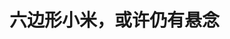 <!DOCTYPE html>
<html lang="zh-CN">

<head>
    
<title>六边形小米，或许仍有悬念_腾讯新闻</title>
<meta name="keywords" content="小米集团,小米,手机业务,iot,一季度财报,国内市场">
<meta name="description" content="出品 | 虎嗅科技组作者 | 丸都山编辑 | 苗正卿头图 | 视觉中国 当下的小米，真有点“六边形战士”那味了。 5月27日晚间，小米集团发布2025年第一季度财报，期内营业收入达到1112.93亿元，同比增长47.4%；经调整净利润106.8亿元，同比增长64.5%，两项核心财务数据均超出彭博此前给出的预期。 具体到各业务板块上，可谓“全面...">
<meta name="author" content="腾讯网">
<meta name="copyright" content="Copyright 1998 - 2025 Tencent. All Rights Reserved">
<meta property="og:type" content="news" />

<meta property="og:title" content="六边形小米，或许仍有悬念_腾讯新闻" />
<meta property="og:description" content="出品 | 虎嗅科技组作者 | 丸都山编辑 | 苗正卿头图 | 视觉中国 当下的小米，真有点“六边形战士”那味了。 5月27日晚间，小米集团发布2025年第一季度财报，期内营业收入达到1112.93亿元，同比增长47.4%；经调整净利润106.8亿元，同比增长64.5%，两项核心财务数据均超出彭博此前给出的预期。 具体到各业务板块上，可谓“全面..." />
<meta property="og:url" content="https://news.qq.com/rain/a/20250528A09IWU00" />
<meta property="og:image" content="https://inews.gtimg.com/news_ls/OjM5R_wr0US81J8vwNzVhr3L5_9r0cr0uHow7s27_Kn_UAA_640330/0" />
<meta property="article:author" content="虎嗅APP" />
<meta property="article:published_time" content="2025-05-28 21:58:13" />
<meta property="category" content="tech" />

<meta name="baidu-site-verification" content="jJeIJ5X7pP" />
    <meta charset="utf-8" />
<meta http-equiv="X-UA-Compatible" content="IE=Edge" />
<meta name="viewport" content="width=device-width, initial-scale=1, shrink-to-fit=no" />
<link rel="dns-prefetch" href="mat1.gtimg.com">
<link rel="dns-prefetch" href="i.news.qq.com">
<link rel="shortcut icon" href="https://mat1.gtimg.com/qqcdn/qqindex2021/favicon.ico">
<script nomodule="true" src="https://mat1.gtimg.com/qqcdn/qqindex2021/common-static/20240515201444/core3-37-1.min.js"></script>
<script>
  try {
    if (!window.IntersectionObserver) {
      var observerScript = document.createElement('script');
      observerScript.src = "https://mat1.gtimg.com/qqcdn/qqindex2021/common-static/20241024141058/intersection-observer-polyfill.js";
      document.head.appendChild(observerScript);
    }
  } catch (error) {}
</script>

<script>
  try {
    if (!Element.prototype.scrollTo) {
      var scrollScript = document.createElement('script');
      scrollScript.src = "https://mat1.gtimg.com/qqcdn/qqindex2021/common-static/20241025153001/scroll-behavior-polyfill.js";
      document.head.appendChild(scrollScript);
    }
  } catch (error) {}
</script>
<script>
  try {
    if ('scrollRestoration' in window.history) {
      window.history.scrollRestoration = 'manual';
    }
    window.isPcClient = Boolean(window.electron) && (
      window.navigator.userAgent.indexOf('pc-client') > 0 ||
      window.navigator.userAgent.indexOf('TencentNews') > 0
    );
  } catch {}
</script>
<script>
  try {
    if (window.isPcClient) {
      var bodyStyle = document.createElement('style');
      bodyStyle.innerText = 'body{ zoom: 0.95 }';
      document.head.appendChild(bodyStyle);
    }
  } catch {}
</script>
<script>
  window.DATA = {"url":"https://view.inews.qq.com/a/20250528A09IWU00","article_id":"20250528A09IWU00","article_type":"0","title":"六边形小米，或许仍有悬念","desc":"出品 | 虎嗅科技组作者 | 丸都山编辑 | 苗正卿头图 | 视觉中国 当下的小米，真有点“六边形战士”那味了。 5月27日晚间，小米集团发布2025年第一季度财报，期内营业收入达到1112.93亿元，同比增长47.4%；经调整净利润106.8亿元，同比增长64.5%，两项核心财务数据均超出彭博此前给出的预期。 具体到各业务板块上，可谓“全面...","iNewsRecommendLevel":1,"abstract":"出品 | 虎嗅科技组作者 | 丸都山编辑 | 苗正卿头图 | 视觉中国 当下的小米，真有点“六边形战士”那味了。 5月27日晚间，小米集团发布2025年第一季度财报，期内营业收入达到1112.93亿元，同比增长47.4%；经调整净利润106.8亿元，同比增长64.5%，两项核心财务数据均超出彭博此前给出的预期。 具体到各业务板块上，可谓“全面...","catalog1":"tech","ad_channel_sign":"tech","introduction":"","media":"虎嗅APP","media_id":"5113646","pubtime":"2025-05-28 21:58:13","comment_id":"8415715191","political":0,"cmsId":"20250528A09IWU00","cms_id":"20250528A09IWU00","closeAllAd":0,"closeAllFavorite":false,"originContent":{"directory":{"ai_list":[{"desc":"小米集团2025年第一季度财报","link":"AIPOS_0"},{"desc":"各业务板块全面增长","link":"AIPOS_1"},{"desc":"IoT与生活消费品业务的增长","link":"AIPOS_2"},{"desc":"未来增长的挑战与准备","link":"AIPOS_3"}],"enable":2,"list":null},"key_points_show":["小米集团2025年第一季度财报显示，营业收入达到1112.93亿元，同比增长47.4%，经调整净利润106.8亿元，同比增长64.5%。","各业务板块表现全面，手机业务国内市场出货量同比大涨40%，智能大家电收入同比增加113.8%，可穿戴产品收入同比增加56.5%。","然而，小米智能电动汽车业务本季度亏损收窄至5亿元，营收达到181亿元，相当于该业务去年全年营收的55%。","小米智能手机平均销售单价(ASP)达到1211元，同比增长5.8%，创下历史新高。","未来挑战包括补贴政策结束后的增长可持续性，以及从IoT硬件到AI服务的跃迁。"],"text":"\u003cdiv class=\"rich_media_content\"\u003e\u003cp\u003e\u003c!--IMG_0--\u003e\u003c/p\u003e \u003cp data-check-id=\"661578\"\u003e\u003cspan class=\"text-remarks\" label=\"备注\"\u003e出品 | 虎嗅科技组\u003c/span\u003e\u003c/p\u003e\u003cp data-check-id=\"797849\"\u003e\u003cspan class=\"text-remarks\" label=\"备注\"\u003e作者 | 丸都山\u003c/span\u003e\u003c/p\u003e\u003cp data-check-id=\"643227\"\u003e\u003cspan class=\"text-remarks\" label=\"备注\"\u003e编辑 | 苗正卿\u003c/span\u003e\u003c/p\u003e\u003cp data-check-id=\"846497\"\u003e\u003cspan class=\"text-remarks\" label=\"备注\"\u003e头图 | 视觉中国\u003c/span\u003e\u003c/p\u003e\u003cp data-check-id=\"570717\"\u003e当下的小米，真有点“六边形战士”那味了。\u003c/p\u003e\u003cp data-check-id=\"228092\"\u003e\u003c!--AIPOS_0--\u003e5月27日晚间，小米集团发布2025年第一季度财报，期内营业收入达到1112.93亿元，同比增长47.4%；经调整净利润106.8亿元，同比增长64.5%，两项核心财务数据均超出彭博此前给出的预期。\u003c!--MID_AD_0--\u003e\u003c!--EOP_0--\u003e\u003c/p\u003e\u003c!--MID_ARTICLE_AD_0--\u003e\u003c!--PARAGRAPH_0--\u003e\u003cp data-check-id=\"603221\"\u003e\u003c!--AIPOS_1--\u003e具体到各业务板块上，可谓“全面无短板”：手机业务一季度国内市场出货量同比大涨40%，以18.8%的市场份额重回国内市场第一；智能大家电收入同比增加113.8%，可穿戴产品收入同比增加56.5%；汽车业务已接近盈亏平衡。\u003c!--MID_AD_1--\u003e\u003c!--EOP_1--\u003e\u003c/p\u003e\u003c!--MID_ARTICLE_AD_1--\u003e\u003c!--PARAGRAPH_1--\u003e\u003cp data-check-id=\"246465\"\u003e在财报发布前，二级市场有观点认为，\u003c!--SECURE_LINK_BEGIN_0--\u003e小米\u003c!--SECURE_LINK_END_0--\u003e过去几年铺垫的利好消息均已释放，其估值即将得到修正。需要说明的是，相比去年一季度财报发布时，小米股价上涨超过205%。\u003c/p\u003e\u003cp data-check-id=\"253545\"\u003e但这样一份成绩单，成功实现了对股价的“业绩托底”。截至5月28日港股收盘，小米股价上涨0.39%，收报51.75港元，基本可以看作初次完成“基本面验证”的考验。\u003c/p\u003e\u003cp data-check-id=\"935279\"\u003e那么小米究竟做了什么，让摩拳擦掌的机构难以找到做空支点？看似无懈可击的增长矩阵，未来是否还存在隐患？\u003c/p\u003e\u003cp class=\"text-big-title\" data-check-id=\"817148\" label=\"大标题\"\u003e多极发力\u003c/p\u003e\u003cp data-check-id=\"778904\"\u003e在这份刚刚发布的财报中，最让人惊讶的之处在于，\u003c!--SECURE_LINK_BEGIN_1--\u003e智能汽车\u003c!--SECURE_LINK_END_1--\u003e可能很快就要为小米养家了。\u003c/p\u003e\u003cp data-check-id=\"937322\"\u003e去年二季度，小米首次公布汽车业务的财务数据，彼时亏损约为18亿元人民币，而到了本季度，亏损已收窄至5亿元。按此趋势推演，小米智能电动车业务极有可能在年内实现盈亏平衡点的突破。\u003c/p\u003e\u003cp data-check-id=\"460922\"\u003e值得一提的是，本季度小米智能电动汽车营收达到181亿元，相当于该业务去年全年营收的55%。\u003c/p\u003e\u003cp data-check-id=\"663431\"\u003e与此同时，小米的智能手机业务也在沿着高端化战略稳步推进。\u003c/p\u003e\u003cp data-check-id=\"705216\"\u003e财报显示，期内小米智能手机平均销售单价（ASP）达到1211元，同比增长5.8%，创下历史新高。另据第三方调研机构的数据，小米同期在中国大陆地区高端智能手机出货量占比达到25%，同比提升3.3个百分点。\u003c/p\u003e\u003cp class=\"img-center-box echarts-iframe-img\" data-check-id=\"903777\"\u003e\u003c!--IMG_1--\u003e\u003c/p\u003e\u003cp data-check-id=\"936547\"\u003e不过，需要指出的是，小米本季度在国内市场迎来的“量价齐升”，离不开补贴红利的刺激。某种程度上，小米甚至算是最大受益者。\u003c/p\u003e\u003cp data-check-id=\"522218\"\u003e至于为什么这个“泼天富贵”砸到小米头上,“IoT业务”的表现可能会更好地解释这一点。\u003c/p\u003e\u003cp data-check-id=\"626291\"\u003e\u003c!--AIPOS_2--\u003e财报数据显示，期内小米“IoT与生活消费品”业务实现营收323.4亿元，同比增长达到58.7%。在小米集团营收构成中，IoT收入占比已经达到29.1%，俨然已经晋升为一项重要主业。\u003c!--MID_AD_2--\u003e\u003c!--EOP_2--\u003e\u003c/p\u003e\u003c!--MID_ARTICLE_AD_2--\u003e\u003c!--PARAGRAPH_2--\u003e\u003cp data-check-id=\"429975\"\u003e尤为值得一提的是，在大家电领域中，空调产品出货量超110万台，同比增速超过65%；冰箱产品出货量超88万台，同比增速超过65%；洗衣机产品出货量超74万台，同比增速超过100%；\u003c/p\u003e\u003cp data-check-id=\"224864\"\u003e小米的大家电的异军突起，主要得益于两个原因：在补贴红利下，小米“性价比”的特点被进一步凸显；另外就是在小米软硬件生态布局下，其“产品套系化”的特征对于传统家电市场的碾压。\u003c/p\u003e\u003cp data-check-id=\"229960\"\u003e有一组数据能很好地说明消费者对于“一站式家居升级”的需求：从2024年二季度开始，小米在财报中加入了“拥有五件及以上链接至AIoT平台设备（不包含手机、平板、笔电）用户数。\u003c/p\u003e\u003cp data-check-id=\"237558\"\u003e在过去三个季度的时间里，这个数字已从1610万提升至1930万。\u003c/p\u003e\u003cp class=\"img-center-box echarts-iframe-img\" data-check-id=\"277917\"\u003e\u003c!--IMG_2--\u003e\u003c/p\u003e\u003cp data-check-id=\"898814\"\u003e这种增长逻辑同样延伸至平板与可穿戴设备上，当全品类覆盖与政策形成共振，即便不谈生态联动对于用户体验的提升，仅是“降低用户决策成本”这一项，都是国内其他厂商难以复制的。\u003c/p\u003e\u003cp class=\"text-big-title\" data-check-id=\"131136\" label=\"大标题\"\u003e未来仍有悬念\u003c/p\u003e\u003cp data-check-id=\"193918\"\u003e\u003c!--AIPOS_3--\u003e尽管“史上最强财报”的名头在过去几个季度不断被刷新，但就目前来看，小米显然还未到“躺平”的时候。一个必将面对的挑战是，当补贴政策结束后，小米还能否维持高增长？\u003c/p\u003e\u003cp data-check-id=\"523334\"\u003e从短期来看，对于手机和IoT业务的冲击一定存在，因为消费电子领域是存在换新周期的，当下的补贴实际上已经透支了未来的需求。\u003c/p\u003e\u003cp data-check-id=\"161467\"\u003e而小米也显然意识到了这个问题。\u003c/p\u003e\u003cp data-check-id=\"158301\"\u003e一个最显著的反应是，去年11月，小米在签约完成的两个月后，光速动工了位于武汉光谷的智能家电工厂，并计划在今年年底正式投入生产。\u003c/p\u003e\u003cp class=\"img-center-box\" data-check-id=\"899059\"\u003e\u003c!--IMG_3--\u003e\u003c/p\u003e\u003cp data-check-id=\"690319\"\u003e建设自有工厂不仅能够有效降低成本，更重要的是能结合市场需求进行柔性生产，从而将库存维持在一个合理的水位。以此来看，小米已经开始在为“过冬”做出准备。\u003c/p\u003e\u003cp data-check-id=\"142149\"\u003e当然，未来红利期结束后，对于小米来说更深层的考验是增长逻辑的切换：当消费者恢复价格敏感度后，如何利用生态优势去尽量减少用户的流失。\u003c/p\u003e\u003cp data-check-id=\"389800\"\u003e而这又涉及到另外一个问题，即小米要如何完成从“从 IoT 硬件到 AI 服务的跃迁”。\u003c/p\u003e\u003cp data-check-id=\"241503\"\u003e实际上，小米对于AI的研究从来没有落下过。\u003c/p\u003e\u003cp data-check-id=\"153539\"\u003e早在2023年8月，小米就率先在手机端跑通了13亿参数的本地模型。前不久，小米又开源了推理模型MiMo。据悉在数学推理和代码竞赛公开测评集上，MiMo仅用7B的参数规模，就超越了\u003c!--SECURE_LINK_BEGIN_2--\u003eOpenAI\u003c!--SECURE_LINK_END_2--\u003e的闭源推理模型o1-mini和阿里Qwen更大规模的开源推理模型QwQ-32B-Preview。\u003c!--MID_AD_3--\u003e\u003c!--EOP_3--\u003e\u003c/p\u003e\u003c!--MID_ARTICLE_AD_3--\u003e\u003c!--PARAGRAPH_3--\u003e\u003cp data-check-id=\"966903\"\u003e但现实瓶颈在于：小米 AI 技术的工程化落地进度显著滞后于研发节奏。以小米的生态体量看，消费者对小米的期待显然不是“做一款智能硬件”，而是能够拿出一个数据中台，让分散在各个场景中的智能设备，实现真正的AI决策。\u003c!--MID_AD_4--\u003e\u003c!--EOP_4--\u003e\u003c/p\u003e\u003c!--MID_ARTICLE_AD_4--\u003e\u003c!--PARAGRAPH_4--\u003e\u003cp data-check-id=\"610708\"\u003e能否在短期内完成向AI的整体迁移，将是小米接下来的一道“必答题目”。\u003c/p\u003e\u003cp\u003e本文来自虎嗅，原文链接：https://www.huxiu.com/article/4401412.html?f=qiehao\u003c/p\u003e\u003cstyle\u003e.rich_media_content{--news-tabel-th-night-color: #444444;--news-font-day-color: #333;--news-font-night-color: #d9d9d9;--news-bottom-distance: 22px}.rich_media_content p:not([data-exeditor-arbitrary-box=image-box]){letter-spacing:.5px;line-height:30px;margin-bottom:var(--news-bottom-distance);word-wrap:break-word}.rich_media_content{color:var(--news-font-day-color);font-size:18px}@media(prefers-color-scheme:dark){body:not([data-weui-theme=light]):not([dark-mode-disable=true]) .rich_media_content p:not([data-exeditor-arbitrary-box=image-box]){letter-spacing:.5px;line-height:30px;margin-bottom:var(--news-bottom-distance);word-wrap:break-word}body:not([data-weui-theme=light]):not([dark-mode-disable=true]) .rich_media_content{color:var(--news-font-night-color)}}.data_color_scheme_dark .rich_media_content p:not([data-exeditor-arbitrary-box=image-box]){letter-spacing:.5px;line-height:30px;margin-bottom:var(--news-bottom-distance);word-wrap:break-word}.data_color_scheme_dark .rich_media_content{color:var(--news-font-night-color)}.data_color_scheme_dark .rich_media_content{font-size:18px}.rich_media_content p[data-exeditor-arbitrary-box=image-box]{margin-bottom:11px}.rich_media_content\u003ediv:not(.qnt-video),.rich_media_content\u003esection{margin-bottom:var(--news-bottom-distance)}.rich_media_content hr{margin-bottom:var(--news-bottom-distance)}.rich_media_content .link_list{margin:0;margin-top:20px;min-height:0!important}.rich_media_content blockquote{background:#f9f9f9;border-left:6px solid #ccc;margin:1.5em 10px;padding:.5em 10px}.rich_media_content blockquote p{margin-bottom:0!important}.data_color_scheme_dark .rich_media_content blockquote{background:#323232}@media(prefers-color-scheme:dark){body:not([data-weui-theme=light]):not([dark-mode-disable=true]) .rich_media_content blockquote{background:#323232}}.rich_media_content ol[data-ex-list]{--ol-start: 1;--ol-list-style-type: decimal;list-style-type:none;counter-reset:olCounter calc(var(--ol-start,1) - 1);position:relative}.rich_media_content ol[data-ex-list]\u003eli\u003e:first-child::before{content:counter(olCounter,var(--ol-list-style-type)) '. ';counter-increment:olCounter;font-variant-numeric:tabular-nums;display:inline-block}.rich_media_content ul[data-ex-list]{--ul-list-style-type: circle;list-style-type:none;position:relative}.rich_media_content ul[data-ex-list].nonUnicode-list-style-type\u003eli\u003e:first-child::before{content:var(--ul-list-style-type) ' ';font-variant-numeric:tabular-nums;display:inline-block;transform:scale(0.5)}.rich_media_content ul[data-ex-list].unicode-list-style-type\u003eli\u003e:first-child::before{content:var(--ul-list-style-type) ' ';font-variant-numeric:tabular-nums;display:inline-block;transform:scale(0.8)}.rich_media_content ol:not([data-ex-list]){padding-left:revert}.rich_media_content ul:not([data-ex-list]){padding-left:revert}.rich_media_content table{display:table;border-collapse:collapse;margin-bottom:var(--news-bottom-distance)}.rich_media_content table th,.rich_media_content table td{word-wrap:break-word;border:1px solid #ddd;white-space:nowrap;padding:2px 5px}.rich_media_content table th{font-weight:700;background-color:#f0f0f0;text-align:left}.rich_media_content table p{margin-bottom:0!important}.data_color_scheme_dark .rich_media_content table th{background:var(--news-tabel-th-night-color)}@media(prefers-color-scheme:dark){body:not([data-weui-theme=light]):not([dark-mode-disable=true]) .rich_media_content table th{background:var(--news-tabel-th-night-color)}}.rich_media_content .qqnews_image_desc,.rich_media_content p[type=om-image-desc]{line-height:20px!important;text-align:center!important;font-size:14px!important;color:#666!important}.rich_media_content div[data-exeditor-arbitrary-box=wrap]:not([data-exeditor-arbitrary-box-special-style]){max-width:100%}.rich_media_content .qqnews-content{--wmfont: 0;--wmcolor: transparent;font-size:var(--wmfont);color:var(--wmcolor);line-height:var(--wmfont)!important;margin-bottom:var(--wmfont)!important}.rich_media_content .qqnews_sign_emphasis{background:#f7f7f7}.rich_media_content .qqnews_sign_emphasis ol{word-wrap:break-word;border:none;color:#5c5c5c;line-height:28px;list-style:none;margin:14px 0 6px;padding:16px 15px 4px}.rich_media_content .qqnews_sign_emphasis p{margin-bottom:12px!important}.rich_media_content .qqnews_sign_emphasis ol\u003eli\u003ep{padding-left:30px}.rich_media_content .qqnews_sign_emphasis ol\u003eli{list-style:none}.rich_media_content .qqnews_sign_emphasis ol\u003eli\u003ep:first-child::before{margin-left:-30px;content:counter(olCounter,decimal) ''!important;counter-increment:olCounter!important;font-variant-numeric:tabular-nums!important;background:#37f;border-radius:2px;color:#fff;font-size:15px;font-style:normal;text-align:center;line-height:18px;width:18px;height:18px;margin-right:12px;position:relative;top:-1px}.data_color_scheme_dark .rich_media_content .qqnews_sign_emphasis{background:#262626}.data_color_scheme_dark .rich_media_content .qqnews_sign_emphasis ol\u003eli\u003ep{color:#a9a9a9}@media(prefers-color-scheme:dark){body:not([data-weui-theme=light]):not([dark-mode-disable=true]) .rich_media_content .qqnews_sign_emphasis{background:#262626}body:not([data-weui-theme=light]):not([dark-mode-disable=true]) .rich_media_content .qqnews_sign_emphasis ol\u003eli\u003ep{color:#a9a9a9}}.rich_media_content h1,.rich_media_content h2,.rich_media_content h3,.rich_media_content h4,.rich_media_content h5,.rich_media_content h6{margin-bottom:var(--news-bottom-distance);font-weight:700}.rich_media_content h1{font-size:20px}.rich_media_content h2,.rich_media_content h3{font-size:19px}.rich_media_content h4,.rich_media_content h5,.rich_media_content h6{font-size:18px}.rich_media_content li:empty{display:none}.rich_media_content ul,.rich_media_content ol{margin-bottom:var(--news-bottom-distance)}.rich_media_content div\u003ep:only-child{margin-bottom:0!important}.rich_media_content .cms-cke-widget-title-wrap p{margin-bottom:0!important}\u003c/style\u003e\u003c/div\u003e","version":"v2"},"originAttribute":{"IMG_0":{"bigOrigUrl":"https://inews.gtimg.com/om_bt/O6j893DJK0ItbYucKv3f57OsGP4bKtXs6ARIvsesq0LLcAA/0","compressUrl":"https://inews.gtimg.com/om_bt/O6j893DJK0ItbYucKv3f57OsGP4bKtXs6ARIvsesq0LLcAA/641","desc":"","fullPic":"1","height":360,"imgurl0":"https://inews.gtimg.com/om_bt/O6j893DJK0ItbYucKv3f57OsGP4bKtXs6ARIvsesq0LLcAA/0","imgurl1000":"https://inews.gtimg.com/om_bt/O6j893DJK0ItbYucKv3f57OsGP4bKtXs6ARIvsesq0LLcAA/1000","islong":0,"origUrl":"https://inews.gtimg.com/om_bt/O6j893DJK0ItbYucKv3f57OsGP4bKtXs6ARIvsesq0LLcAA/1000","size":3548,"style":"width: 100%","thumb":"https://inews.gtimg.com/om_bt/O6j893DJK0ItbYucKv3f57OsGP4bKtXs6ARIvsesq0LLcAA_181x181s/0","url":"https://inews.gtimg.com/om_bt/O6j893DJK0ItbYucKv3f57OsGP4bKtXs6ARIvsesq0LLcAA/641","width":641},"IMG_1":{"bigOrigUrl":"https://inews.gtimg.com/om_bt/Oj0LmHWOamrza7zPfbcd4nAp84PgGGmtFrvUbLZNyXs0EAA/0","compressUrl":"https://inews.gtimg.com/om_bt/Oj0LmHWOamrza7zPfbcd4nAp84PgGGmtFrvUbLZNyXs0EAA/641","desc":"","fullPic":"1","height":326,"imgurl0":"https://inews.gtimg.com/om_bt/Oj0LmHWOamrza7zPfbcd4nAp84PgGGmtFrvUbLZNyXs0EAA/0","imgurl1000":"https://inews.gtimg.com/om_bt/Oj0LmHWOamrza7zPfbcd4nAp84PgGGmtFrvUbLZNyXs0EAA/1000","islong":0,"origUrl":"https://inews.gtimg.com/om_bt/Oj0LmHWOamrza7zPfbcd4nAp84PgGGmtFrvUbLZNyXs0EAA/641","size":34,"style":"width: 100%","thumb":"https://inews.gtimg.com/om_bt/Oj0LmHWOamrza7zPfbcd4nAp84PgGGmtFrvUbLZNyXs0EAA_181x181s/0","url":"https://inews.gtimg.com/om_bt/Oj0LmHWOamrza7zPfbcd4nAp84PgGGmtFrvUbLZNyXs0EAA/641","width":641},"IMG_2":{"bigOrigUrl":"https://inews.gtimg.com/om_bt/Ob6wkUSxmhraNxuQm6iiVWiXOQGNW8lvkgJ_rmjBzThSAAA/0","compressUrl":"https://inews.gtimg.com/om_bt/Ob6wkUSxmhraNxuQm6iiVWiXOQGNW8lvkgJ_rmjBzThSAAA/641","desc":"","fullPic":"1","height":326,"imgurl0":"https://inews.gtimg.com/om_bt/Ob6wkUSxmhraNxuQm6iiVWiXOQGNW8lvkgJ_rmjBzThSAAA/0","imgurl1000":"https://inews.gtimg.com/om_bt/Ob6wkUSxmhraNxuQm6iiVWiXOQGNW8lvkgJ_rmjBzThSAAA/1000","islong":0,"origUrl":"https://inews.gtimg.com/om_bt/Ob6wkUSxmhraNxuQm6iiVWiXOQGNW8lvkgJ_rmjBzThSAAA/641","size":35,"style":"width: 100%","thumb":"https://inews.gtimg.com/om_bt/Ob6wkUSxmhraNxuQm6iiVWiXOQGNW8lvkgJ_rmjBzThSAAA_181x181s/0","url":"https://inews.gtimg.com/om_bt/Ob6wkUSxmhraNxuQm6iiVWiXOQGNW8lvkgJ_rmjBzThSAAA/641","width":641},"IMG_3":{"bigOrigUrl":"https://inews.gtimg.com/om_bt/OavSt8kMau01D7DrVuTDWGbsJGteZmJHfrRUFz7Xp3VGIAA/0","compressUrl":"https://inews.gtimg.com/om_bt/OavSt8kMau01D7DrVuTDWGbsJGteZmJHfrRUFz7Xp3VGIAA/641","desc":"","fullPic":"1","height":313,"imgurl0":"https://inews.gtimg.com/om_bt/OavSt8kMau01D7DrVuTDWGbsJGteZmJHfrRUFz7Xp3VGIAA/0","imgurl1000":"https://inews.gtimg.com/om_bt/OavSt8kMau01D7DrVuTDWGbsJGteZmJHfrRUFz7Xp3VGIAA/1000","islong":0,"origUrl":"https://inews.gtimg.com/om_bt/OavSt8kMau01D7DrVuTDWGbsJGteZmJHfrRUFz7Xp3VGIAA/641","size":684,"style":"width: 100%","thumb":"https://inews.gtimg.com/om_bt/OavSt8kMau01D7DrVuTDWGbsJGteZmJHfrRUFz7Xp3VGIAA_181x181s/0","url":"https://inews.gtimg.com/om_bt/OavSt8kMau01D7DrVuTDWGbsJGteZmJHfrRUFz7Xp3VGIAA/641","width":641}},"selfDeclare":{},"userAddress":"北京","card":{"chlid":"5113646","chlname":"虎嗅APP","desc":"虎嗅APP致力于为创新创业者生产与筛选多领域里有启发性的内容，向他们描述“世界正在发生哪些变化”，并解释“为何发生”。在信息泛滥的时代，我们力争能够高效为用户提供准确与有价值信息！","icon":"http://inews.gtimg.com/newsapp_ls/0/1366777391_200200/0","msgEntry":1,"uin":"ecad68660d413ba2a24023924adc2d34cd","update_frequency":"0","vip_desc":"虎嗅APP官方账号","vip_icon_night":"http://inews.gtimg.com/newsapp_ls/0/14876052067/0","vip_place":"left","vip_type":"30012","vip_icon":"http://inews.gtimg.com/newsapp_ls/0/14876051701/0","vip_type_new":"30012","suid":"8QMf13ld5I0VujvR","liveInfo":{"roomID":"1380123355","roomStatus":"2"},"cpLevel":1},"interationCount":{"like":1,"collect":0,"share":3},"payment_info":{},"article_is_pay":false,"payment_column_info_v1":{"is_column_pay":false,"read_count_all":0},"tag_info_item":null,"contentWordsNum":1868,"extraProperty":{"FeedbackDetailDisableInsert":0,"zanSkinType":""},"relateWelfare":{},"aiSwitch":true,"isOversize":false,"videoArr":[]};
</script>
<script>
  window.channelInfo = {"channelConfig":{"channelNav":[{"_auto_id":"1","active_alien_img":"","alien_img":"","channel_id":"news_news_home","is_local":"0","link":"https://www.qq.com","name_cn":"首页","name_en":"home"},{"_auto_id":"2","active_alien_img":"","alien_img":"","channel_id":"news_news_top","is_local":"0","link":"","name_cn":"要闻","name_en":"news"},{"_auto_id":"4","active_alien_img":"","alien_img":"","channel_id":"news_news_bj","is_local":"1","link":"","name_cn":"北京","name_en":"bj"},{"_auto_id":"5","active_alien_img":"","alien_img":"","channel_id":"news_news_finance","is_local":"0","link":"","name_cn":"财经","name_en":"finance"},{"_auto_id":"6","active_alien_img":"","alien_img":"","channel_id":"news_news_tech","is_local":"0","link":"","name_cn":"科技","name_en":"tech"},{"_auto_id":"7","active_alien_img":"","alien_img":"","channel_id":"tv","is_local":"0","link":"https://v.qq.com/channel/tv/?ptag=qqnews","name_cn":"电视剧","name_en":"tv"},{"_auto_id":"8","active_alien_img":"","alien_img":"","channel_id":"news_news_qa","is_local":"0","link":"","name_cn":"热问","name_en":"qa"},{"_auto_id":"9","active_alien_img":"","alien_img":"","channel_id":"news_news_ent","is_local":"0","link":"","name_cn":"娱乐","name_en":"ent"},{"_auto_id":"10","active_alien_img":"","alien_img":"","channel_id":"variety","is_local":"0","link":"https://v.qq.com/channel/variety/?ptag=qqnews","name_cn":"综艺","name_en":"variety"},{"_auto_id":"11","active_alien_img":"","alien_img":"","channel_id":"news_news_sports","is_local":"0","link":"","name_cn":"体育","name_en":"sports"},{"_auto_id":"13","active_alien_img":"","alien_img":"","channel_id":"news_news_nba","is_local":"0","link":"","name_cn":"NBA","name_en":"nba"},{"_auto_id":"14","active_alien_img":"","alien_img":"","channel_id":"news_news_world","is_local":"0","link":"","name_cn":"国际","name_en":"world"},{"_auto_id":"15","active_alien_img":"","alien_img":"","channel_id":"news_news_mil","is_local":"0","link":"","name_cn":"军事","name_en":"milite"},{"_auto_id":"16","active_alien_img":"","alien_img":"","channel_id":"news_news_auto","is_local":"0","link":"","name_cn":"汽车","name_en":"auto"},{"_auto_id":"17","active_alien_img":"","alien_img":"","channel_id":"news_news_house","is_local":"0","link":"","name_cn":"房产","name_en":"house"},{"_auto_id":"18","active_alien_img":"","alien_img":"","channel_id":"news_news_edu","is_local":"0","link":"","name_cn":"教育","name_en":"edu"},{"_auto_id":"19","active_alien_img":"","alien_img":"","channel_id":"news_news_antip","is_local":"0","link":"","name_cn":"健康","name_en":"health"},{"_auto_id":"20","active_alien_img":"","alien_img":"","channel_id":"news_news_video","is_local":"0","link":"","name_cn":"视频","name_en":"video"},{"_auto_id":"21","active_alien_img":"","alien_img":"","channel_id":"news_news_game","is_local":"0","link":"","name_cn":"游戏","name_en":"games"},{"_auto_id":"22","active_alien_img":"","alien_img":"","channel_id":"news_news_nchupin","is_local":"0","link":"","name_cn":"眼界","name_en":"chupin"},{"_auto_id":"24","active_alien_img":"","alien_img":"","channel_id":"news_news_football","is_local":"0","link":"","name_cn":"足球","name_en":"football"},{"_auto_id":"25","active_alien_img":"","alien_img":"","channel_id":"news_news_kepu","is_local":"0","link":"","name_cn":"科学","name_en":"kepu"},{"_auto_id":"26","active_alien_img":"","alien_img":"","channel_id":"news_news_digi","is_local":"0","link":"","name_cn":"数码","name_en":"digi"},{"_auto_id":"28","active_alien_img":"","alien_img":"","channel_id":"ymzx","is_local":"0","link":"https://gamer.qq.com/v2/cloudgame/game/96897?ichannel=txxwpc0Ftxxwpc1","name_cn":"元梦之星","name_en":"news_news_ymzx"},{"_auto_id":"31","active_alien_img":"","alien_img":"","channel_id":"movie","is_local":"0","link":"https://v.qq.com/channel/movie/?ptag=qqnews","name_cn":"电影","name_en":"movie"},{"_auto_id":"32","active_alien_img":"","alien_img":"","channel_id":"news_news_esport","is_local":"0","link":"","name_cn":"电竞","name_en":"esport"},{"_auto_id":"34","active_alien_img":"","alien_img":"","channel_id":"news_news_history","is_local":"0","link":"","name_cn":"历史","name_en":"history"},{"_auto_id":"35","active_alien_img":"","alien_img":"","channel_id":"news_news_baby","is_local":"0","link":"","name_cn":"育儿","name_en":"baby"},{"_auto_id":"36","active_alien_img":"","alien_img":"","channel_id":"hbjy","is_local":"0","link":"https://gp.qq.com/act/a20250421mnqlx/news.shtml","name_cn":"和平精英","name_en":"news_news_hbjy"},{"_auto_id":"37","active_alien_img":"","alien_img":"","channel_id":"cloud_gamer","is_local":"0","link":"https://gamer.qq.com/?ichannel=txxwpc0Ftxxwpc1","name_cn":"云游戏","name_en":"cloud_gamer"},{"_auto_id":"38","active_alien_img":"","alien_img":"","channel_id":"news_news_lic","is_local":"0","link":"","name_cn":"理财","name_en":"finance_licai"},{"_auto_id":"39","active_alien_img":"","alien_img":"","channel_id":"news_news_istock","is_local":"0","link":"","name_cn":"股票","name_en":"finance_stock"},{"_auto_id":"40","active_alien_img":"","alien_img":"","channel_id":"ren_min_shi_pin","is_local":"0","link":"https://news.qq.com/omn/author/8QMd3Hld74cbujbY?tab=om_video","name_cn":"人民视频","name_en":"ren_min_shi_pin"},{"_auto_id":"41","active_alien_img":"","alien_img":"","channel_id":"news_news_weather","is_local":"0","link":"https://tianqi.qq.com/index.htm","name_cn":"天气","name_en":"weather"}]}};
</script>
<script>
  window.articleConfig = {"rightConfig":[{"_auto_id":"1","category_key":"default","modules":"{\"moduleList\":[{\"title\":\"作者其他文章\",\"id\":\"user_article\"},{\"title\":\"精选视频\",\"id\":\"video_album\",\"videoType\":\"tag\",\"videoId\":\"aUepxrtchGM=\",\"isSticky\":0},{\"title\":\"下载条\",\"id\":\"download_banner\",\"isSticky\":1},{\"title\":\"热点榜\",\"id\":\"hot_rank_list\",\"isSticky\":1},{\"title\":\"广告推广\",\"id\":\"ssp_ad_module\",\"category\":\"ad_ssp\",\"loid\":\"109\",\"isSticky\":1},{\"title\":\"广告推广位\",\"id\":\"c2s_ad_module\",\"category\":\"right_c2s\",\"path\":\"QQcom_all_Rectangle-1|QQcom_all_Rectangle-2|QQcom_all_Rectangle-3\",\"isSticky\":1}]}"},{"_auto_id":"2","category_key":"ent","modules":"{\"moduleList\":[{\"title\":\"作者其他文章\",\"id\":\"user_article\"},{\"title\":\"精选视频\",\"id\":\"video_album\",\"videoType\":\"tag\",\"videoId\":\"aUepxrtchGM=\"},{\"title\":\"下载条\",\"id\":\"download_banner\",\"isSticky\":1},{\"title\":\"热点榜\",\"id\":\"hot_rank_list\",\"isSticky\":1},{\"title\":\"广告推广\",\"id\":\"ssp_ad_module\",\"category\":\"ad_ssp\",\"loid\":\"109\",\"isSticky\":1},{\"title\":\"广告推广\",\"id\":\"ssp_ad_module\",\"category\":\"ad_ssp\",\"loid\":\"117\",\"isSticky\":1}]}"},{"_auto_id":"3","category_key":"game","modules":"{\"moduleList\":[{\"title\":\"作者其他文章\",\"id\":\"user_article\"},{\"title\":\"精选视频\",\"id\":\"video_album\",\"videoType\":\"tag\",\"videoId\":\"aUepxrtchGM=\"},{\"title\":\"热门游戏\",\"id\":\"recommend_game\",\"isSticky\":0},{\"title\":\"下载条\",\"id\":\"download_banner\",\"isSticky\":1},{\"title\":\"热点榜\",\"id\":\"hot_rank_list\",\"isSticky\":1},{\"title\":\"广告推广\",\"id\":\"ssp_ad_module\",\"category\":\"ad_ssp\",\"loid\":\"109\",\"isSticky\":1},{\"title\":\"广告推广位\",\"id\":\"c2s_ad_module\",\"category\":\"right_c2s\",\"path\":\"QQcom_all_Rectangle-1|QQcom_all_Rectangle-2|QQcom_all_Rectangle-3\",\"isSticky\":1}]}"},{"_auto_id":"4","category_key":"tech","modules":"{\"moduleList\":[{\"title\":\"作者其他文章\",\"id\":\"user_article\"},{\"title\":\"精选视频\",\"id\":\"video_album\",\"videoType\":\"tag\",\"videoId\":\"aUepxrtchGM=\"},{\"title\":\"下载条\",\"id\":\"download_banner\",\"isSticky\":1},{\"title\":\"热点榜\",\"id\":\"hot_rank_list\",\"isSticky\":1},{\"title\":\"广告推广\",\"id\":\"ssp_ad_module\",\"category\":\"ad_ssp\",\"loid\":\"109\",\"isSticky\":1},{\"title\":\"广告推广位\",\"id\":\"c2s_ad_module\",\"category\":\"right_c2s\",\"path\":\"QQcom_all_Rectangle-1|QQcom_all_Rectangle-2|QQcom_all_Rectangle-3\",\"isSticky\":1}]}"},{"_auto_id":"5","category_key":"finance","modules":"{\"moduleList\":[{\"title\":\"作者其他文章\",\"id\":\"user_article\"},{\"title\":\"精选视频\",\"id\":\"video_album\",\"videoType\":\"tag\",\"videoId\":\"aUepxrtchGM=\"},{\"title\":\"下载条\",\"id\":\"download_banner\",\"isSticky\":1},{\"title\":\"热点榜\",\"id\":\"hot_rank_list\",\"isSticky\":1},{\"title\":\"广告推广\",\"id\":\"ssp_ad_module\",\"category\":\"ad_ssp\",\"loid\":\"109\",\"isSticky\":1},{\"title\":\"广告推广位\",\"id\":\"c2s_ad_module\",\"category\":\"right_c2s\",\"path\":\"QQcom_all_Rectangle-1|QQcom_all_Rectangle-2|QQcom_all_Rectangle-3\",\"isSticky\":1}]}"},{"_auto_id":"6","category_key":"news","modules":"{\"moduleList\":[{\"title\":\"作者其他文章\",\"id\":\"user_article\"},{\"title\":\"精选视频\",\"id\":\"video_album\",\"videoType\":\"tag\",\"videoId\":\"aUepxrtchGM=\"},{\"title\":\"下载条\",\"id\":\"download_banner\",\"isSticky\":1},{\"title\":\"热点榜\",\"id\":\"hot_rank_list\",\"isSticky\":1},{\"title\":\"广告推广\",\"id\":\"ssp_ad_module\",\"category\":\"ad_ssp\",\"loid\":\"109\",\"isSticky\":1},{\"title\":\"广告推广位\",\"id\":\"c2s_ad_module\",\"category\":\"right_c2s\",\"path\":\"QQcom_all_Rectangle-1|QQcom_all_Rectangle-2|QQcom_all_Rectangle-3\",\"isSticky\":1}]}"},{"_auto_id":"7","category_key":"fashion","modules":"{\"moduleList\":[{\"title\":\"作者其他文章\",\"id\":\"user_article\"},{\"title\":\"精选视频\",\"id\":\"video_album\",\"videoType\":\"tag\",\"videoId\":\"aUepxrtchGM=\"},{\"title\":\"下载条\",\"id\":\"download_banner\",\"isSticky\":1},{\"title\":\"热点榜\",\"id\":\"hot_rank_list\",\"isSticky\":1},{\"title\":\"广告推广\",\"id\":\"ssp_ad_module\",\"category\":\"ad_ssp\",\"loid\":\"109\",\"isSticky\":1},{\"title\":\"广告推广位\",\"id\":\"c2s_ad_module\",\"category\":\"right_c2s\",\"path\":\"QQcom_all_Rectangle-1|QQcom_all_Rectangle-2|QQcom_all_Rectangle-3\",\"isSticky\":1}]}"},{"_auto_id":"8","category_key":"sports","modules":"{\"moduleList\":[{\"title\":\"作者其他文章\",\"id\":\"user_article\"},{\"title\":\"精选视频\",\"id\":\"video_album\",\"videoType\":\"tag\",\"videoId\":\"aUepxrtchGM=\"},{\"title\":\"下载条\",\"id\":\"download_banner\",\"isSticky\":1},{\"title\":\"热点榜\",\"id\":\"hot_rank_list\",\"isSticky\":1},{\"title\":\"广告推广\",\"id\":\"ssp_ad_module\",\"category\":\"ad_ssp\",\"loid\":\"109\",\"isSticky\":1},{\"title\":\"广告推广位\",\"id\":\"c2s_ad_module\",\"category\":\"right_c2s\",\"path\":\"QQcom_all_Rectangle-1|QQcom_all_Rectangle-2|QQcom_all_Rectangle-3\",\"isSticky\":1}]}"},{"_auto_id":"9","category_key":"health","modules":"{\"moduleList\":[{\"title\":\"作者其他文章\",\"id\":\"user_article\"},{\"title\":\"精选视频\",\"id\":\"video_album\",\"videoType\":\"tag\",\"videoId\":\"aUepxrtchGM=\"},{\"title\":\"下载条\",\"id\":\"download_banner\",\"isSticky\":1},{\"title\":\"热点榜\",\"id\":\"hot_rank_list\",\"isSticky\":1},{\"title\":\"广告推广\",\"id\":\"ssp_ad_module\",\"category\":\"ad_ssp\",\"loid\":\"109\",\"isSticky\":1},{\"title\":\"广告推广位\",\"id\":\"c2s_ad_module\",\"category\":\"right_c2s\",\"path\":\"QQcom_all_Rectangle-1|QQcom_all_Rectangle-2|QQcom_all_Rectangle-3\",\"isSticky\":1}]}"},{"_auto_id":"10","category_key":"nba","modules":"{\"moduleList\":[{\"title\":\"作者其他文章\",\"id\":\"user_article\"},{\"title\":\"精选视频\",\"id\":\"video_album\",\"videoType\":\"tag\",\"videoId\":\"aUepxrtchGM=\"},{\"title\":\"下载条\",\"id\":\"download_banner\",\"isSticky\":1},{\"title\":\"热点榜\",\"id\":\"hot_rank_list\",\"isSticky\":1},{\"title\":\"广告推广\",\"id\":\"ssp_ad_module\",\"category\":\"ad_ssp\",\"loid\":\"109\",\"isSticky\":1},{\"title\":\"广告推广位\",\"id\":\"c2s_ad_module\",\"category\":\"right_c2s\",\"path\":\"QQcom_all_Rectangle-1|QQcom_all_Rectangle-2|QQcom_all_Rectangle-3\",\"isSticky\":1}]}"},{"_auto_id":"11","category_key":"edu","modules":"{\"moduleList\":[{\"title\":\"作者其他文章\",\"id\":\"user_article\"},{\"title\":\"精选视频\",\"id\":\"video_album\",\"videoType\":\"tag\",\"videoId\":\"aUWpxLNdg2c=\"},{\"title\":\"下载条\",\"id\":\"download_banner\",\"isSticky\":1},{\"title\":\"热点榜\",\"id\":\"hot_rank_list\",\"isSticky\":1},{\"title\":\"广告推广\",\"id\":\"ssp_ad_module\",\"category\":\"ad_ssp\",\"loid\":\"109\",\"isSticky\":1},{\"title\":\"广告推广位\",\"id\":\"c2s_ad_module\",\"category\":\"right_c2s\",\"path\":\"QQcom_all_Rectangle-1|QQcom_all_Rectangle-2|QQcom_all_Rectangle-3\",\"isSticky\":1}]}"},{"_auto_id":"12","category_key":"ad","modules":"{\"moduleList\":[{\"title\":\"广告推广\",\"id\":\"ssp_ad_module\",\"category\":\"ad_ssp\",\"loid\":\"109\",\"isSticky\":1},{\"title\":\"广告推广位\",\"id\":\"c2s_ad_module\",\"category\":\"right_c2s\",\"path\":\"QQcom_all_Rectangle-1|QQcom_all_Rectangle-2|QQcom_all_Rectangle-3\",\"isSticky\":1}]}"}],"tonglanAdConfig":[{"_auto_id":"1","modules":"{\"moduleList\":[{\"title\":\"广告推广位\",\"id\":\"top\",\"category\":\"top_c2s\",\"path\":\"QQcom_all_Width1-1\"},{\"title\":\"广告推广位\",\"id\":\"bottom\",\"category\":\"bottom_c2s\",\"path\":\"QQcom_all_Width1-2\"}]}"}],"bottomConfig":[],"videoAdConfig":[{"_auto_id":"1","normal_time":"10","switch":"1","video_count":"0","video_time":"0"}],"rightGameConfig":[{"_auto_id":"2","desc":"连续登录送游戏钻石，群雄共聚称霸沙城","icon":"https://inews.gtimg.com/newsapp_bt/0/0627161037914_3816/0","link":"https://s.iwan.qq.com/opengame/tenvideo/index.html?hidestatusbar=1&hidetitlebar=1&immersive=1&syswebview=1&landscape=1&gameid=49085&url=https%3A%2F%2Fgz-file.91ninthpalace.com%2Fwzzx%2Findex_tencent_iwan.html%20&ref_ele=90015","name":"王者之心2"},{"_auto_id":"3","desc":"上线送VIP！万人同屏横扫沙城","icon":"https://inews.gtimg.com/newsapp_bt/0/0627155752146_4584/0","link":"https://s.iwan.qq.com/opengame/tenvideo/index.html?hidestatusbar=1&hidetitlebar=1&immersive=1&landscape=1&syswebview=1&gameid=47203&url=https%3A%2F%2Fcqss2login.bigrnet.com%2Fiwan%2Fh5%2Fplay%2Floading&ref_ele=90015","name":"传奇盛世"},{"_auto_id":"4","desc":"超高爆率，经典玩法","icon":"https://inews.gtimg.com/newsapp_bt/0/0627160641137_9103/0","link":"https://s.iwan.qq.com/opengame/tenvideo/index.html?hidestatusbar=1&hidetitlebar=1&immersive=1&syswebview=1&gameid=43803&url=https%3A%2F%2Fsdk.mxzgame.com%2FGames%2Fportal%2F108337%2FTXVApp&ref_ele=90015","name":"新不良人"},{"_auto_id":"6","desc":"超多福利登录即领，海量游戏任你畅玩","icon":"https://inews.gtimg.com/newsapp_bt/0/111315495935_3595/0","link":"https://dldir3.qq.com/minigamefile/webdownloads/QQGameMini_silent_1002020001_cid0.exe","name":"QQ游戏大厅"},{"_auto_id":"7","desc":"纯正经典玩法，欢乐挑战赛火热来袭","icon":"https://inews.gtimg.com/newsapp_bt/0/070918050891_4971/0","link":"https://minigame.qq.com/h5game_frame_test/?appid=200904&ifid=1502020001","name":"欢乐斗地主"},{"_auto_id":"8","desc":"新服大放送，享赚你就来","icon":"https://inews.gtimg.com/newsapp_bt/0/0627154608860_7318/0","link":"https://s.iwan.qq.com/opengame/tenvideo/index.html?hidestatusbar=1&hidetitlebar=1&immersive=1&syswebview=1&landscape=1&gameid=43403&url=https%3A%2F%2Flogin-wxxyx2-bzsc.jikewan.com%2Fgame%2Fcqtxvideo.html&ref_ele=90015","name":"百战沙城"},{"_auto_id":"9","desc":"全新极速版本爽玩！送新武魂转换卡","icon":"https://inews.gtimg.com/newsapp_bt/0/1016115936984_7153/0","link":"https://s.iwan.qq.com/opengame/tenvideo/index.html?hidestatusbar=1&hidetitlebar=1&immersive=1&syswebview=1&gameid=51477&url=https%3A%2F%2Fh5sdk.cdqcwl.com%2Fsdk%2Ftxaiwandefault%2Fce43a6806214ed5b3e2227ca7e99e27a%2F2231&ref_ele=90015","name":"斗罗大陆"},{"_auto_id":"10","desc":"原汁原味，正版授权","icon":"https://inews.gtimg.com/newsapp_bt/0/0627160844946_1794/0","link":"https://s.iwan.qq.com/opengame/tenvideo/index.html?hidetitlebar=1&immersive=1&syswebview=1&landscape=1&gameid=37275&url=https%3A%2F%2Fsdk.mxzgame.com%2FGames%2Fportal%2F100211%2FTXVApp&ref_ele=90015","name":"原始传奇"},{"_auto_id":"11","desc":"登录领神秘巨星，打造巅峰阵容","icon":"https://inews.gtimg.com/newsapp_bt/0/0701170959368_8122/0","link":"https://s.iwan.qq.com/opengame/tenvideo/index.html?hidestatusbar=1&hidetitlebar=1&immersive=1&syswebview=1&gameid=40591&url=https%3A%2F%2Frh.diaigame.com%2Fh5plat%2Fplay%2Fpackage_code%2FP0012462&ref_ele=90015","name":"巅峰冠军足球"},{"_auto_id":"12","desc":"赛季制实时PVP联机对战","icon":"https://inews.gtimg.com/newsapp_bt/0/0701165259701_7142/0","link":"https://s.iwan.qq.com/opengame/tenvideo/index.html?hidestatusbar=1&hidetitlebar=1&immersive=1&syswebview=1&gameid=49634&url=https%3A%2F%2Ffootball.shenshoucdn.com%2Ffootball_new%2Fh5%2Ftxsp%2Findex.html&ref_ele=90015","name":"球场风云"},{"_auto_id":"13","desc":"专注超爽打宝体验","icon":"https://inews.gtimg.com/newsapp_bt/0/0627154956673_3154/0","link":"https://s.iwan.qq.com/opengame/tenvideo/index.html?hidestatusbar=1&hidetitlebar=1&immersive=1&syswebview=1&gameid=41057&url=https%3A%2F%2Fh5apily.fire2333.com%2Fh5sdk%2Ftxshipin%2Findex%2F3200222%2F3200112&ref_ele=90015","name":"传奇至尊"},{"_auto_id":"16","desc":"火爆新服，福利满满","icon":"https://inews.gtimg.com/newsapp_bt/0/0701171307639_4759/0","link":"https://s.iwan.qq.com/opengame/tenvideo/index.html?hidestatusbar=1&hidetitlebar=1&immersive=1&syswebview=1&gameid=50335&url=https%3A%2F%2Fh5-union-cdn.pptgame.cn%2Findex.html%3Ftx_package_id%3D10202%20&ref_ele=90015","name":"火源战纪"},{"_auto_id":"17","desc":"魔幻风格，超大场面","icon":"https://inews.gtimg.com/newsapp_bt/0/0701171500721_6895/0","link":"https://s.iwan.qq.com/opengame/tenvideo/index.html?hidestatusbar=1&hidetitlebar=1&immersive=1&syswebview=1&gameid=33112&url=https%3A%2F%2Fcsjs-tx.ebibi.com%2Fgame%2Fh5iwan-wwzs%2Fmain%2Findex.html&ref_ele=90015","name":"万王之神"},{"_auto_id":"19","desc":"经典神话背景，高清细腻画质","icon":"https://inews.gtimg.com/newsapp_bt/0/0709181543493_4955/0","link":"https://s.iwan.qq.com/opengame/tenvideo/index.html?hidestatusbar=1&hidetitlebar=1&immersive=1&syswebview=1&gameid=39686&url=https%3A%2F%2Fsdk.gz.1253361160.clb.myqcloud.com%2FGames%2Fportal%2F108311%2FTXVApp&ref_ele=90015","name":"凡人神将传"}]};
</script>
<script src="https://mat1.gtimg.com/www/js/emonitor/custom_ed041a23.js" charset="utf-8"></script>
<script>
  try {
    window.emonitorIns = emonitor.create({
      name: 'newsqq_normalArticle',
      atta: {
        name: 'newsqq',
      },
      mode: '007',
    });
  } catch (err) {
    console.warn(err);
  }
</script>
<link href="https://mat1.gtimg.com/qqcdn/qqindex2021/common-static/hel/qqnews-pc-dc_20250526065055/static/css/static.css" rel="stylesheet">

<script>window.__HEL_PRESET_META__={"qqnews-pc-components":{"app":{"id":1366,"name":"qqnews-pc-components","app_group_name":"qqnews-pc-components","proj_ver":{"map":{},"utime":0},"online_version":"qqnews-pc-components_20250515055747","build_version":"qqnews-pc-components_20250526064847","update_at":"2025-05-26T10:49:41.000Z","desc":"set by [init], from container [formal.pc.dc.sz100952] worker [2]"},"version":{"sub_app_name":"qqnews-pc-components","sub_app_version":"qqnews-pc-components_20250526064847","src_map":{"webDirPath":"https://mat1.gtimg.com/qqcdn/qqindex2021/common-static/hel/qqnews-pc-components_20250526064847","htmlIndexSrc":"https://mat1.gtimg.com/qqcdn/qqindex2021/common-static/hel/qqnews-pc-components_20250526064847/index.html","extractMode":"all","iframeSrc":"","chunkCssSrcList":["https://mat1.gtimg.com/qqcdn/qqindex2021/common-static/hel/qqnews-pc-components_20250526064847/static/css/index.css"],"chunkJsSrcList":["https://mat1.gtimg.com/qqcdn/qqindex2021/common-static/hel/qqnews-pc-components_20250526064847/static/js/index.js"],"staticCssSrcList":[],"staticJsSrcList":["https://mat1.gtimg.com/qqcdn/qqindex2021/static/20231212123233/react.production.min.js","https://mat1.gtimg.com/qqcdn/qqindex2021/static/20231212123233/react-dom.production.min.js","https://mat1.gtimg.com/qqcdn/qqindex2021/common-static/hel/hel-base-v16.js"],"relativeCssSrcList":[],"relativeJsSrcList":[],"privCssSrcList":[],"srvModSrcList":[],"srvModSrcIndex":"","headAssetList":[{"tag":"staticScript","append":false,"attrs":{"src":"https://mat1.gtimg.com/qqcdn/qqindex2021/static/20231212123233/react.production.min.js"}},{"tag":"staticScript","append":false,"attrs":{"src":"https://mat1.gtimg.com/qqcdn/qqindex2021/static/20231212123233/react-dom.production.min.js"}},{"tag":"staticScript","append":false,"attrs":{"src":"https://mat1.gtimg.com/qqcdn/qqindex2021/common-static/hel/hel-base-v16.js"}},{"tag":"script","append":true,"attrs":{"src":"https://mat1.gtimg.com/qqcdn/qqindex2021/common-static/hel/qqnews-pc-components_20250526064847/static/js/index.js","defer":""}},{"tag":"link","append":true,"attrs":{"href":"https://mat1.gtimg.com/qqcdn/qqindex2021/common-static/hel/qqnews-pc-components_20250526064847/static/css/index.css","rel":"stylesheet"}}],"bodyAssetList":[]},"update_at":"2025-05-26T10:49:40.000Z","create_at":"2025-05-26T10:49:40.000Z","_worker_id":"2","_is_backup":true}}}</script>
<script>window.__VIEW_PATH__="article.ejs";</script>
</head>

<body id="dc-normal-body">
  <div id="top-nav"></div>
  <div id="topAd"></div>
  <div class="qqweb-pc-content ">
    <div class="content-left">
      <div class="content">
        <div class="left-tool" id="left-tool"></div>
                <div class="content-article">
            <div id="article-column-tag"></div>
            <h1>六边形小米，或许仍有悬念</h1>
            <div id="article-author"></div>
            <div id="article-content"></div>
          <div id="article-status"></div>
          <div id="relate-question"></div>
          <div class="recommend-con" id="ArticleBottom"></div>
        </div>
      </div>
      <div id="article-comment"></div>
      <div id="recommend"></div>
      <div id="bottomAd"></div>
      <div id="article-footer"></div>
    </div>
    <div id="content-right" class="content-right"></div>
  </div>
  <div id="go-top"></div>
  <script>
    var navDom = document.getElementById('top-nav');
    if (window.isPcClient && navDom) {
      navDom.style.height = '0';
    }
  </script>
    <script type="text/javascript">
  var TIME_BEFORE_LOAD_CRYSTAL = Date.now();
</script>
<script src="https://mat1.gtimg.com/qqcdn/qqindex2021/advertisement/qqdc/crystal.202504291215.min.js" id="l_qq_com"></script>
<script type="text/javascript">
  if (typeof crystal === 'undefined' && Math.random() <= 1) {
    (function() {
      var TIME_AFTER_LOAD_CRYSTAL = Date.now();
      var img = new Image(1, 1);
      img.src = "//dp3.qq.com/qqcom/?adb=1&dm=new&err=1002&blockjs=" + (TIME_AFTER_LOAD_CRYSTAL - TIME_BEFORE_LOAD_CRYSTAL);
    })();
  }
</script>
    <iframe style="display: none;" src="https://i.news.qq.com/web_backend/getWebPacUid"></iframe>
<script src="https://mat1.gtimg.com/qqcdn/qqindex2021/common-static/20240805160928/react.production.min.js"></script>
<script src="https://mat1.gtimg.com/qqcdn/qqindex2021/common-static/20240805160928/react-dom.production.min.js"></script>
<script src="https://mat1.gtimg.com/qqcdn/qqindex2021/common-static/20241018171503/universal-report.min.js"></script>
<script defer type="text/javascript" src="https://mat1.gtimg.com/qqcdn/qqindex2021/libs/barrier/aria.js?appid=9327b8b06379d9d1728bbfbe2025ef9c" charset="utf-8"></script>
<script defer src="https://t.captcha.qq.com/TCaptcha.js"></script>
<script>document.cookie="hel_err=;path=/;";</script>
<script src="https://mat1.gtimg.com/qqcdn/qqindex2021/common-static/hel/hel-base-v16.js"></script>
<script src="https://mat1.gtimg.com/qqcdn/qqindex2021/common-static/hel/qqnews-pc-hel-entry_20250117174052/static/js/index.js"></script>
<link rel="preload" href="https://mat1.gtimg.com/qqcdn/qqindex2021/common-static/hel/qqnews-pc-dc_20250526065055/static/js/static.js" as="script">
<link rel="preload" href="https://mat1.gtimg.com/qqcdn/qqindex2021/common-static/hel/qqnews-pc-components_20250526064847/static/js/index.js" as="script">
<script>window.loadProject("https://mat1.gtimg.com/qqcdn/qqindex2021/common-static/hel/qqnews-pc-dc_20250526065055/static/js/static.js");</script>
<iframe id="videoFrame" style="display: none;" src="https://video.qq.com/cookie/sync_qqnews.html"></iframe>
</body>

</html>
